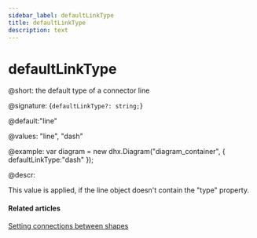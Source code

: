 ```yaml
---
sidebar_label: defaultLinkType
title: defaultLinkType
description: text
---
```


# defaultLinkType

@short: the default type of a connector line

@signature: {`defaultLinkType?: string;`}

@default:"line"

@values: "line", "dash"

@example:
var diagram = new dhx.Diagram("diagram_container", { 
    defaultLinkType:"dash"
});

@descr:

This value is applied, if the line object doesn't contain the "type" property.

#### Related articles

[Setting connections between shapes](../../../lines/index/#setting-connections-between-shapes)
